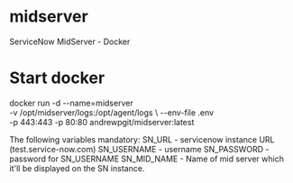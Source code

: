 # midserver
ServiceNow MidServer - Docker

# Start docker

docker run -d --name=midserver \
       -v /opt/midserver/logs:/opt/agent/logs \ 
        --env-file .env  \
       -p 443:443 -p 80:80 andrewpgit/midserver:latest


The following variables mandatory:
    SN_URL      - servicenow instance URL (test.service-now.com)
    SN_USERNAME - username 
    SN_PASSWORD - password for SN_USERNAME
    SN_MID_NAME - Name of mid server which it'll be displayed on the SN instance.


